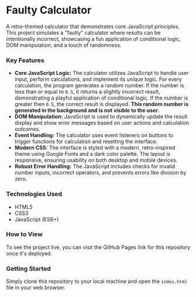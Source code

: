 # Faulty Calculator

A retro-themed calculator that demonstrates core JavaScript principles. This project simulates a "faulty" calculator where results can be intentionally incorrect, showcasing a fun application of conditional logic, DOM manipulation, and a touch of randomness.

### Key Features

* **Core JavaScript Logic:** The calculator utilizes JavaScript to handle user input, perform calculations, and implement its unique logic. For every calculation, the program generates a random number. If the number is less than or equal to `0.5`, it returns a slightly incorrect result, demonstrating a playful application of conditional logic. If the number is greater then `0.5`, the correct result is displayed. **This random number is generated in the background and is not visible to the user.**
* **DOM Manipulation:** JavaScript is used to dynamically update the result display and show error messages based on user actions and calculation outcomes.
* **Event Handling:** The calculator uses event listeners on buttons to trigger functions for calculation and resetting the interface.
* **Modern CSS:** The interface is styled with a modern, retro-inspired theme using Google Fonts and a dark color palette. The layout is responsive, ensuring usability on both desktop and mobile devices.
* **Robust Error Handling:** The JavaScript includes checks for invalid number inputs, incorrect operators, and prevents errors like division by zero.

### Technologies Used

* HTML5
* CSS3
* JavaScript (ES6+)

### How to View

To see the project live, you can visit the GitHub Pages link for this repository once it's deployed.

### Getting Started

Simply clone this repository to your local machine and open the `index.html` file in your web browser.
